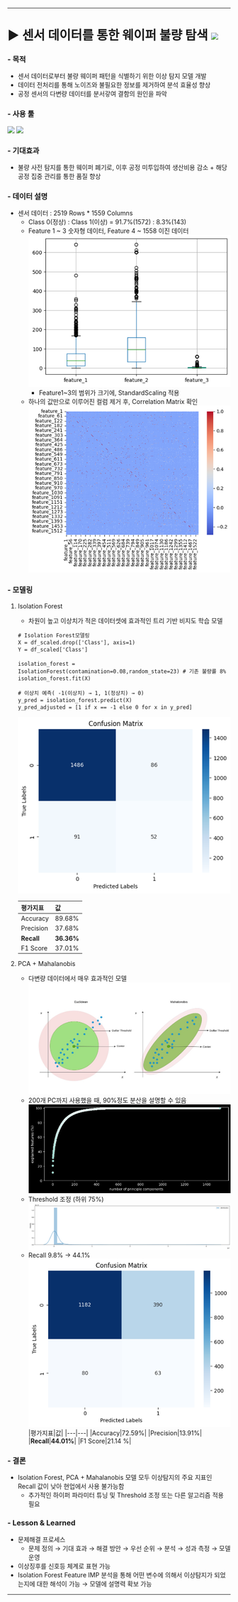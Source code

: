 ***

# ▶ 센서 데이터를 통한 웨이퍼 불량 탐색 <img src="https://img.shields.io/badge/Personal_Project-000000"/>

### - 목적

- 센서 데이터로부터 불량 웨이퍼 패턴을 식별하기 위한 이상 탐지 모델 개발
- 데이터 전처리를 통해 노이즈와 불필요한 정보를 제거하여 분석 효율성 향상
- 공정 센서의 다변량 데이터를 분서갛여 결함의 원인을 파악

### - 사용 툴

<img src="https://img.shields.io/badge/Python-3776AB?style=flat&logo=python&logoColor=white"/> <img src="https://img.shields.io/badge/VisualStudioCode-007ACC?style=flat&logo=visualstudiocode&logoColor=white"/>

### - 기대효과
- 불량 사전 탐지를 통한 웨이퍼 폐기로, 이후 공정 미투입하여 생산비용 감소 + 해당 공정 집중 관리를 통한 품질 향상

### - 데이터 설명
- 센서 데이터 : 2519 Rows * 1559 Columns
  - Class 0(정상) : Class 1(이상) = 91.7%(1572) : 8.3%(143)
  - Feature 1 ~ 3 숫자형 데이터, Feature 4 ~ 1558 이진 데이터
  ![alt text](image.png)
    - Feature1~3의 범위가 크기에, StandardScaling 적용
  - 하나의 값만으로 이루어진 컬럼 제거 후, Correlation Matrix 확인
  ![alt text](image-1.png)

### - 모델링
1. Isolation Forest
	- 차원이 높고 이상치가 적은 데이터셋에 효과적인 트리 기반 비지도 학습 모델
	```
	# Isolation Forest모델링
	X = df_scaled.drop(['Class'], axis=1)
	Y = df_scaled['Class']

	isolation_forest = IsolationForest(contamination=0.08,random_state=23) # 기존 불량률 8%
	isolation_forest.fit(X)

	# 이상치 예측( -1(이상치) → 1, 1(정상치) → 0)
	y_pred = isolation_forest.predict(X)
	y_pred_adjusted = [1 if x == -1 else 0 for x in y_pred]
	  ```

	![alt text](image-2.png)

	|평가지표|값|
	|---|---|
	|Accuracy|89.68%|
	|Precision|37.68%|
	|**Recall**|**36.36%**|
	|F1 Score|37.01%|

2. PCA + Mahalanobis
	- 다변량 데이터에서 매우 효과적인 모델![alt text](image-4.png)
	- 200개 PC까지 사용했을 때, 90%정도 분산을 설명할 수 있음
	![alt text](image-3.png)
	- Threshold 조정 (하위 75%)
	![alt text](image-5.png)
	- Recall 9.8% → 44.1%
	![alt text](image-6.png)
		|평가지표|값|
		|---|---|
		|Accuracy|72.59%|
		|Precision|13.91%|
		|**Recall**|**44.01%**|
		|F1 Score|21.14	%|

### - 결론

- Isolation Forest, PCA + Mahalanobis 모델 모두 이상탐지의 주요 지표인 Recall 값이 낮아 현업에서 사용 불가능함
  - 추가적인 하이퍼 파라미터 튜닝 및 Threshold 조정 또는 다른 알고리즘 적용 필요

### - Lesson & Learned
- 문제해결 프로세스
  - 문제 정의 → 기대 효과 → 해결 방안 → 우선 순위 → 분석 → 성과 측정 → 모델 운영
- 이상징후를 신호등 체계로 표현 가능
- Isolation Forest Feature IMP 분석을 통해 어떤 변수에 의해서 이상탐지가 되었는지에 대한 해석이 가능 → 모델에 설명력 확보 가능

***

